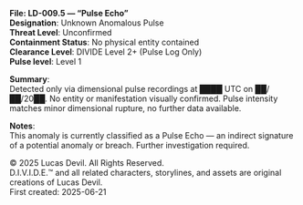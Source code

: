 **File: LD-009.5 — “Pulse Echo”**  
**Designation**: Unknown Anomalous Pulse  
**Threat Level**: Unconfirmed  
**Containment Status**: No physical entity contained   
**Clearance Level**: DIVIDE Level 2+ (Pulse Log Only)   
**Pulse level**: Level 1  

**Summary**:  
Detected only via dimensional pulse recordings at ████ UTC on ██/██/20██. No entity or manifestation visually confirmed. Pulse intensity matches minor dimensional rupture, no further data available.  

**Notes**:  
This anomaly is currently classified as a Pulse Echo — an indirect signature of a potential anomaly or breach. Further investigation required.  




© 2025 Lucas Devil. All Rights Reserved.  
D.I.V.I.D.E.™ and all related characters, storylines, and assets are original creations of Lucas Devil.  
First created: 2025-06-21  
 
